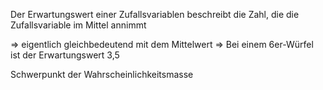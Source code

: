 Der Erwartungswert einer Zufallsvariablen beschreibt die Zahl, die die Zufallsvariable im Mittel annimmt

=> eigentlich gleichbedeutend mit dem Mittelwert
=> Bei einem 6er-Würfel ist der Erwartungswert 3,5

Schwerpunkt der Wahrscheinlichkeitsmasse